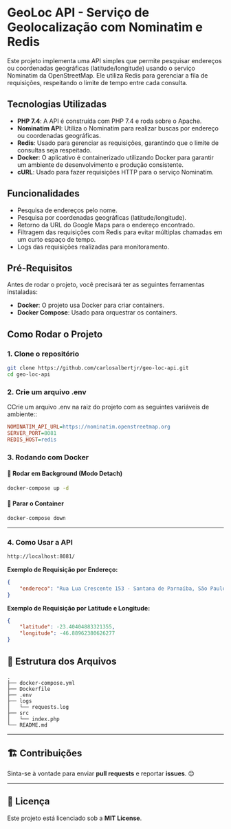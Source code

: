 # GeoLoc API - Serviço de Geolocalização com Nominatim e Redis

Este projeto implementa uma API simples que permite pesquisar endereços ou coordenadas geográficas (latitude/longitude) usando o serviço Nominatim da OpenStreetMap. Ele utiliza Redis para gerenciar a fila de requisições, respeitando o limite de tempo entre cada consulta.

## Tecnologias Utilizadas

- **PHP 7.4**: A API é construída com PHP 7.4 e roda sobre o Apache.
- **Nominatim API**: Utiliza o Nominatim para realizar buscas por endereço ou coordenadas geográficas.
- **Redis**: Usado para gerenciar as requisições, garantindo que o limite de consultas seja respeitado.
- **Docker**: O aplicativo é containerizado utilizando Docker para garantir um ambiente de desenvolvimento e produção consistente.
- **cURL**: Usado para fazer requisições HTTP para o serviço Nominatim.

## Funcionalidades

- Pesquisa de endereços pelo nome.
- Pesquisa por coordenadas geográficas (latitude/longitude).
- Retorno da URL do Google Maps para o endereço encontrado.
- Filtragem das requisições com Redis para evitar múltiplas chamadas em um curto espaço de tempo.
- Logs das requisições realizadas para monitoramento.

## Pré-Requisitos

Antes de rodar o projeto, você precisará ter as seguintes ferramentas instaladas:

- **Docker**: O projeto usa Docker para criar containers.
- **Docker Compose**: Usado para orquestrar os containers.

## Como Rodar o Projeto

### 1. Clone o repositório

```bash
git clone https://github.com/carlosalbertjr/geo-loc-api.git
cd geo-loc-api
```

### 2. **Crie um arquivo .env**

CCrie um arquivo .env na raiz do projeto com as seguintes variáveis de ambiente::

```ini
NOMINATIM_API_URL=https://nominatim.openstreetmap.org
SERVER_PORT=8081
REDIS_HOST=redis
```

### 3. **Rodando com Docker**

#### 📌 **Rodar em Background (Modo Detach)**

```sh
docker-compose up -d
```

#### 📌 **Parar o Container**

```sh
docker-compose down
```

---

### 4. Como Usar a API

```sh
http://localhost:8081/
```

**Exemplo de Requisição por Endereço:**

```json
{
    "endereco": "Rua Lua Crescente 153 - Santana de Parnaíba, São Paulo"
}

```

**Exemplo de Requisição por Latitude e Longitude:**

```json
{
    "latitude": -23.40404883321355,
    "longitude": -46.88962380626277
}
```

## 📌 Estrutura dos Arquivos

```
.
├── docker-compose.yml
├── Dockerfile
├── .env
├── logs
│   └── requests.log
├── src
│   └── index.php
└── README.md

```

---

## 🏗 Contribuições

Sinta-se à vontade para enviar **pull requests** e reportar **issues**. 😊

---

## 📜 Licença

Este projeto está licenciado sob a **MIT License**.
